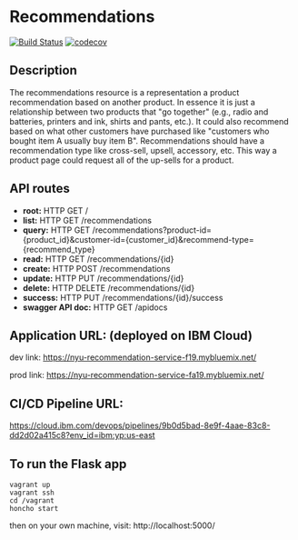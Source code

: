 # Recommendations

[![Build Status](https://travis-ci.org/nyudevops-recommendation/recommendations.svg?branch=master)](https://travis-ci.org/nyudevops-recommendation/recommendations)
[![codecov](https://codecov.io/gh/nyudevops-recommendation/recommendations/branch/master/graph/badge.svg)](https://codecov.io/gh/nyudevops-recommendation/recommendations)


## Description

The recommendations resource is a representation a product recommendation based on another product. In essence it is just a relationship between two products that "go together" (e.g., radio and batteries, printers and ink, shirts and pants, etc.). It could also recommend based on what other customers have purchased like "customers who bought item A usually buy item B". Recommendations should have a recommendation type like cross-sell, upsell, accessory, etc. This way a product page could request all of the up-sells for a product.   

## API routes
- **root:** HTTP GET /
- **list:** HTTP GET /recommendations
- **query:** HTTP GET /recommendations?product-id={product_id}&customer-id={customer_id}&recommend-type={recommend_type}
- **read:** HTTP GET /recommendations/{id}
- **create:** HTTP POST /recommendations 
- **update:** HTTP PUT /recommendations/{id}
- **delete:** HTTP DELETE /recommendations/{id}
- **success:** HTTP PUT /recommendations/{id}/success
- **swagger API doc:** HTTP GET /apidocs


## Application URL: (deployed on IBM Cloud) 
dev link: https://nyu-recommendation-service-f19.mybluemix.net/   

prod link: https://nyu-recommendation-service-fa19.mybluemix.net/   

## CI/CD Pipeline URL: 
https://cloud.ibm.com/devops/pipelines/9b0d5bad-8e9f-4aae-83c8-dd2d02a415c8?env_id=ibm:yp:us-east


## To run the Flask app 

```
vagrant up
vagrant ssh
cd /vagrant
honcho start
```
then on your own machine, visit: http://localhost:5000/
